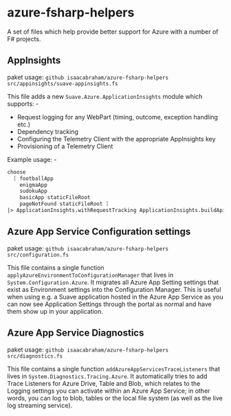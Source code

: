 # azure-fsharp-helpers
A set of files which help provide better support for Azure with a number of F# projects.

## AppInsights
paket usage: ``github isaacabraham/azure-fsharp-helpers src/appinsights/suave-appinsights.fs``

This file adds a new ``Suave.Azure.ApplicationInsights`` module which supports: -
  * Request logging for any WebPart (timing, outcome, exception handling etc.)
  * Dependency tracking
  * Configuring the Telemetry Client with the appropriate AppInsights key
  * Provisioning of a Telemetry Client

Example usage: -

```fsharp
choose
  [ footballApp
    enigmaApp
    sudokuApp
    basicApp staticFileRoot
    pageNotFound staticFileRoot ]
|> ApplicationInsights.withRequestTracking ApplicationInsights.buildApiOperationName
```

## Azure App Service Configuration settings
paket usage: ``github isaacabraham/azure-fsharp-helpers src/configuration.fs``

This file contains a single function ``applyAzureEnvironmentToConfigurationManager`` that lives in ``System.Configuration.Azure``. It migrates all Azure App Setting settings that exist as Environment settings into the Configuration Manager. This is useful when using e.g. a Suave application hosted in the Azure App Service as you can now see Application Settings through the portal as normal and have them show up in your application.

## Azure App Service Diagnostics
paket usage: ``github isaacabraham/azure-fsharp-helpers src/diagnostics.fs``

This file contains a single function ``addAzureAppServicesTraceListeners`` that lives in ``System.Diagnostics.Tracing.Azure``. It automatically tries to add Trace Listeners for Azure Drive, Table and Blob, which relates to the Logging settings you can activate within an Azure App Service; in other words, you can log to blob, tables or the local file system (as well as the live log streaming service).
